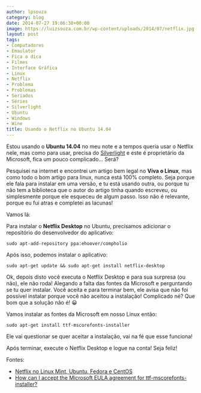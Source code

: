 ```yaml
---
author: lpsouza
category: blog
date: 2014-07-27 19:06:38+00:00
image: https://luizsouza.com.br/wp-content/uploads/2014/07/netflix.jpg
layout: post
tags:
- Computadores
- Emaulator
- Fica a dica
- Filmes
- Interface Gráfica
- Linux
- Netflix
- Problema
- Problemas
- Seriados
- Séries
- Silverlight
- Ubuntu
- Windows
- Wine
title: Usando o Netflix no Ubuntu 14.04
---
```


Estou usando o **Ubuntu 14.04** no meu note e a tempos queria usar o Netflix nele, mas como para usar, precisa do [Silverlight](http://pt.wikipedia.org/wiki/Silverlight) e este é proprietário da Microsoft, fica um pouco complicado... Será?

Pesquisei na internet e encontrei um artigo bem legal no **Viva o Linux**, mas como todo o bom artigo para linux, nunca está 100% completo. Seja porque ele fala para instalar em uma versão, e tu está usando outra, ou porque tu não tem a biblioteca que o autor do artigo tinha quando escreveu, ou simplesmente porque ele esqueceu de algum passo. Isso não é relevante, porque eu fui atras e completei as lacunas!

Vamos lá:

Para instalar o **Netflix Desktop** no Ubuntu, precisamos adicionar o repositório do desenvolvedor do aplicativo:

`sudo apt-add-repository ppa:ehoover/compholio`

Após isso, podemos instalar o aplicativo:

`sudo apt-get update && sudo apt-get install netflix-desktop`

Ok, depois disto você executa o Netflix Desktop e para sua surpresa (ou não), ele não roda! Alegando a falta das fontes da Microsoft e perguntando se tu quer instalar. Você aceita e para terminar bem, ele avisa que não foi possível instalar porque você não aceitou a instalação! Complicado né? Que bom que a solução não é! 😀

Vamos instalar as fontes da Microsoft em nosso Linux então:

`sudo apt-get install ttf-mscorefonts-installer`

Ele vai questionar se quer aceitar a instalação, vai na fé que esse funciona!

Após terminar, execute o Netflix Desktop e logue na conta! Seja feliz!

Fontes:

* [Netflix no Linux Mint, Ubuntu, Fedora e CentOS](http://www.vivaolinux.com.br/dica/Netflix-no-Linux-Mint-Ubuntu-Fedora-e-CentOS)
* [How can I accept the Microsoft EULA agreement for ttf-mscorefonts-installer?](http://askubuntu.com/questions/16225/how-can-i-accept-the-microsoft-eula-agreement-for-ttf-mscorefonts-installer)
